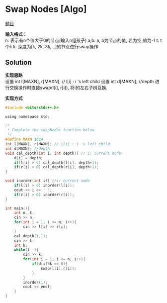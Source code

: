 # Swap Nodes [Algo]

[题目](https://www.hackerrank.com/challenges/swap-nodes-algo/problem)  

**输入格式：**  
n: 表示有n个值大于0的节点(输入n组孩子)
a,b: a, b为节点的值, 若为空,值为-1
t: t个k
k: 深度为[k, 2k, 3k,...]的节点进行swap操作

## Solution

**实现思路**  
设置 int l[MAXN], r[MAXN]; // l[i] : i 's left child
设置 int d[MAXN]; //depth
进行交换操作时直接swap(l[i], r[i]), 将i的左右子树互换. 

**实现方式**  
```c
#include <bits/stdc++.h>

using namespace std;

/*
 * Complete the swapNodes function below.
 */
#define MAXN 1024
int l[MAXN], r[MAXN]; // l[i] : i 's left child
int d[MAXN]; //depth
void cal_depth(int i, int depth){ // i: current node
    d[i] = depth;
    if(l[i] > 0) cal_depth(l[i], depth+1);
    if(r[i] > 0) cal_depth(r[i], depth+1);
}

void inorder(int i){ //i: current node
    if(l[i] > 0) inorder(l[i]);
    cout << i << ' ';
    if(r[i] > 0) inorder(r[i]);
}

int main(){
    int n, t;
    cin >> n;
    for(int i = 1; i <= n; i++){
        cin >> l[i] >> r[i];
    }
    cal_depth(1,1);
    cin >> t;
    int k;
    while(t--){
        cin >> k;
        for(int i = 1; i <= n; i++){
            if(d[i]%k == 0){
                swap(l[i],r[i]);
            }
        }
        inorder(1);
        cout << endl;
    }
}
```
